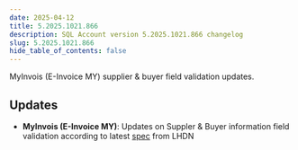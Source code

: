 ```yaml
---
date: 2025-04-12
title: 5.2025.1021.866
description: SQL Account version 5.2025.1021.866 changelog
slug: 5.2025.1021.866
hide_table_of_contents: false
---
```


MyInvois (E-Invoice MY) supplier & buyer field validation updates.

<!-- truncate -->

## Updates

- **MyInvois (E-Invoice MY)**: Updates on Suppler & Buyer information field validation according to latest [spec](https://sdk.myinvois.hasil.gov.my/faq/#what-are-the-supplierbuyer-information-field-validation) from LHDN
